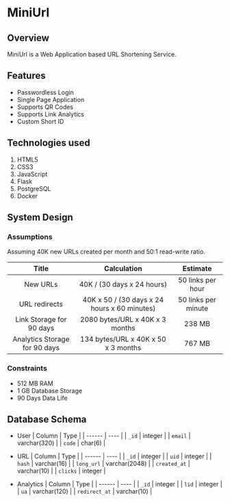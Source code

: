 # MiniUrl

## Overview

MiniUrl is a Web Application based URL Shortening Service.

## Features

- Passwordless Login
- Single Page Application
- Supports QR Codes
- Supports Link Analytics
- Custom Short ID

## Technologies used

1. HTML5
2. CSS3
3. JavaScript
4. Flask
5. PostgreSQL
6. Docker

## System Design

### Assumptions

Assuming 40K new URLs created per month and 50:1 read-write ratio.

|             Title             |                 Calculation                  |      Estimate       |
| :---------------------------: | :------------------------------------------: | :-----------------: |
|           New URLs            |          40K / (30 days x 24 hours)          |  50 links per hour  |
|         URL redirects         | 40K x 50 / (30 days x 24 hours x 60 minutes) | 50 links per minute |
|   Link Storage for 90 days    |       2080 bytes/URL x 40K x 3 months        |       238 MB        |
| Analytics Storage for 90 days |     134 bytes/URL x 40K x 50 x 3 months      |       767 MB        |

### Constraints

- 512 MB RAM
- 1 GB Database Storage
- 90 Days Data Life

## Database Schema

- User
  | Column | Type |
  | ------ | ---- |
  | `_id` | integer |
  | `email` | varchar(320) |
  | `code` | char(6) |

- URL
  | Column | Type |
  | ------ | ---- |
  | `_id` | integer |
  | `uid` | integer |
  | `hash` | varchar(16) |
  | `long_url` | varchar(2048) |
  | `created_at` | varchar(10) |
  | `clicks` | integer |

- Analytics
  | Column | Type |
  | ------ | ---- |
  | `_id` | integer |
  | `lid` | integer |
  | `ua` | varchar(120) |
  | `redirect_at` | varchar(10) |
